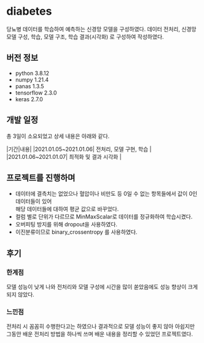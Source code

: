 # diabetes
당뇨병 데이터를 학습하여 예측하는 신경망 모델을 구성하였다.
데이터 전처리, 신경망 모델 구성, 학습, 모델 구조, 학습 결과(시각화) 로 구성하여 작성하였다.

## 버전 정보
- python 3.8.12
- numpy 1.21.4
- panas 1.3.5
- tensorflow 2.3.0
- keras 2.7.0

## 개발 일정
총 3일이 소요되었고 상세 내용은 아래와 같다.

|기간|내용|
|2021.01.05~2021.01.06| 전처리, 모델 구현, 학습 |
|2021.01.06~2021.01.07| 최적화 및 결과 시각화 |

## 프로젝트를 진행하며
- 데이터에 결측치는 없었으나 혈압이나 비만도 등 0일 수 없는 항목들에서 값이 0인 데이터들이 있어   
해당 데이터들에 대하여 평균 값으로 바꾸었다.
- 컬럼 별로 단위가 다르므로 MinMaxScalar로 데이터를 정규화하여 학습시켰다.
- 오버피팅 방지를 위해 dropout을 사용하였다.
- 이진분류이므로 binary_crossentropy 를 사용하였다.

## 후기
### 한계점
모델 성능이 낮게 나와 전처리와 모델 구성에 시간을 많이 쏟았음에도 성능 향상이 크게 되지 않았다.
### 느낀점
전처리 시 꼼꼼히 수행한다고는 하였으나 결과적으로 모델 성능이 좋지 않아 아쉽지만    
그동안 배운 전처리 방법을 하나씩 쓰며 배운 내용을 정리할 수 있었던 프로젝트였다.
